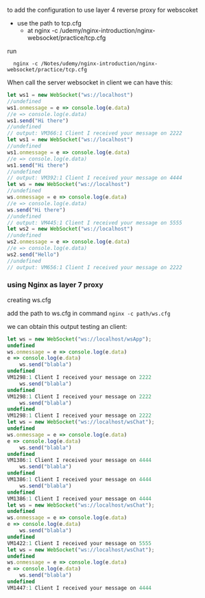 to add the configuration to use layer 4 reverse proxy for webscoket
- use the path to tcp.cfg
  - at nginx -c /udemy/nginx-introduction/nginx-websocket/practice/tcp.cfg

run
```shell
  nginx -c /Notes/udemy/nginx-introduction/nginx-websocket/practice/tcp.cfg 
```

When call the server websocket in client we can have this:

```javascript
let ws1 = new WebSocket("ws://localhost")
//undefined
ws1.onmessage = e => console.log(e.data)
//e => console.log(e.data)
ws1.send("Hi there")
//undefined
// output: VM366:1 Client I received your message on 2222
let ws1 = new WebSocket("ws://localhost")
//undefined
ws1.onmessage = e => console.log(e.data)
//e => console.log(e.data)
ws1.send("Hi there")
//undefined
// output: VM392:1 Client I received your message on 4444
let ws = new WebSocket("ws://localhost")
//undefined
ws.onmessage = e => console.log(e.data)
//e => console.log(e.data)
ws.send("Hi there")
//undefined
// output: VM445:1 Client I received your message on 5555
let ws2 = new WebSocket("ws://localhost")
//undefined
ws2.onmessage = e => console.log(e.data)
//e => console.log(e.data)
ws2.send("Hello")
//undefined
// output: VM656:1 Client I received your message on 2222
```

### using Nginx as layer 7 proxy
creating ws.cfg

add the path to ws.cfg in command `nginx -c path/ws.cfg`

we can obtain this output testing an client:

```js
let ws = new WebSocket("ws://localhost/wsApp");
undefined
ws.onmessage = e => console.log(e.data)
e => console.log(e.data)
    ws.send("blabla")
undefined
VM1298:1 Client I received your message on 2222
    ws.send("blabla")
undefined
VM1298:1 Client I received your message on 2222
    ws.send("blabla")
undefined
VM1298:1 Client I received your message on 2222
let ws = new WebSocket("ws://localhost/wsChat");
undefined
ws.onmessage = e => console.log(e.data)
e => console.log(e.data)
    ws.send("blabla")
undefined
VM1386:1 Client I received your message on 4444
    ws.send("blabla")
undefined
VM1386:1 Client I received your message on 4444
    ws.send("blabla")
undefined
VM1386:1 Client I received your message on 4444
let ws = new WebSocket("ws://localhost/wsChat");
undefined
ws.onmessage = e => console.log(e.data)
e => console.log(e.data)
    ws.send("blabla")
undefined
VM1422:1 Client I received your message on 5555
let ws = new WebSocket("ws://localhost/wsChat");
undefined
ws.onmessage = e => console.log(e.data)
e => console.log(e.data)
    ws.send("blabla")
undefined
VM1447:1 Client I received your message on 4444
```